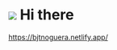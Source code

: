 # ![](https://user-images.githubusercontent.com/18350557/176309783-0785949b-9127-417c-8b55-ab5a4333674e.gif) Hi there 
https://bjtnoguera.netlify.app/
<!--
**bjtn1/bjtn1** is a ✨ _special_ ✨ repository because its `README.md` (this file) appears on your GitHub profile.

Here are some ideas to get you started:

- 🔭 I’m currently working on ...
- 🌱 I’m currently learning ...
- 👯 I’m looking to collaborate on ...
- 🤔 I’m looking for help with ...
- 💬 Ask me about ...
- 📫 How to reach me: ...
- 😄 Pronouns: ...
- ⚡ Fun fact: ...
-->
